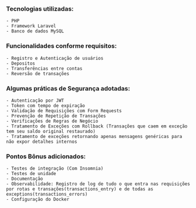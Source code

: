 ### Tecnologias utilizadas:

    - PHP
    - Framework Laravel
    - Banco de dados MySQL

### Funcionalidades conforme requisitos:

    - Registro e Autenticação de usuários
    - Depositos
    - Transferências entre contas
    - Reversão de transações

### Algumas práticas de Segurança adotadas:

    - Autenticação por JWT
    - Token com tempo de expiração
    - Validação de Requisições com Form Requests
    - Prevenção de Repetição de Transações
    - Verificações de Regras de Negócio
    - Tratamento de Exceções com Rollback (Transações que caem em exceção tem seu saldo original restaurado)
    - Tratamento de exceções retornando apenas mensagens genéricas para não expor detalhes internos

### Pontos Bônus adicionados:

    - Testes de integração (Com Insomnia)
    - Testes de unidade
    - Documentação
    - Observabilidade: Registro de log de tudo o que entra nas requisições por rotas e transações(transactions_entry) e de todas as exceptions(transactions_errors)
    - Configuração do Docker
